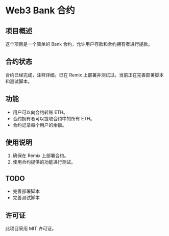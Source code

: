 # Web3 Bank 合约

## 项目概述
这个项目是一个简单的 Bank 合约，允许用户存款和合约拥有者进行提款。

## 合约状态
合约已经完成，注释详细。已在 Remix 上部署并测试过。当前正在完善部署脚本和测试脚本。

## 功能
- 用户可以向合约转账 ETH。
- 合约拥有者可以提取合约中的所有 ETH。
- 合约记录每个用户的余额。

## 使用说明
1. 确保在 Remix 上部署合约。
2. 使用合约提供的功能进行测试。

## TODO
- 完善部署脚本
- 完善测试脚本

## 许可证
此项目采用 MIT 许可证。
